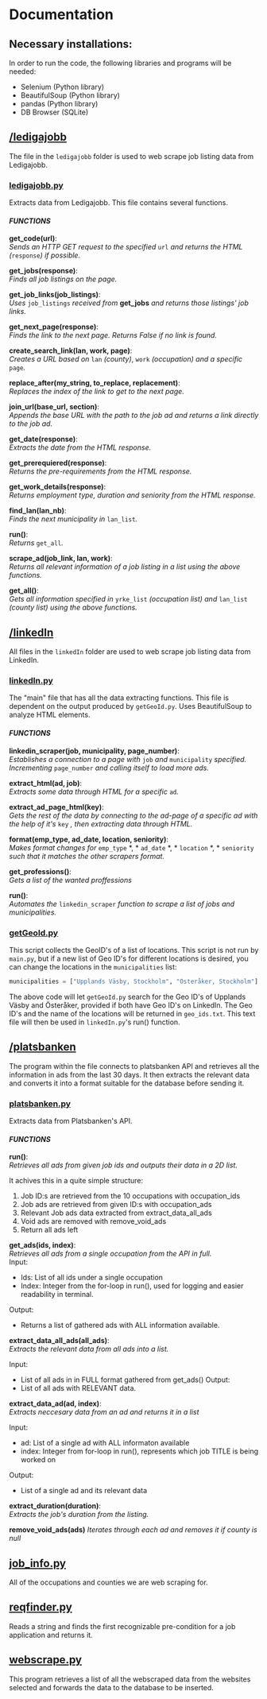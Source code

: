 # Documentation

## Necessary installations:  
In order to run the code, the following libraries and programs will be needed:  
 - Selenium (Python library)
 - BeautifulSoup (Python library)
 - pandas (Python library)
 - DB Browser (SQLite)


## [/ledigajobb](https://github.com/DiaHassan/II1305-Team-Echo/tree/main/Project/code/ledigajobb)
The file in the ```ledigajobb``` folder is used to web scrape job listing data from Ledigajobb.  

### [ledigajobb.py](https://github.com/DiaHassan/II1305-Team-Echo/blob/main/Project/code/ledigajobb/ledigajobb.py)
Extracts data from Ledigajobb. This file contains several functions.

#### ***FUNCTIONS***
**get_code(url)**:  
*Sends an HTTP GET request to the specified* ```url``` *and returns the HTML (*```response```*) if possible.*  

**get_jobs(response)**:  
*Finds all job listings on the page.*  

**get_job_links(job_listings)**:  
*Uses* ```job_listings``` *received from* **get_jobs** *and returns those listings' job links.*  

**get_next_page(response)**:  
*Finds the link to the next page. Returns False if no link is found.*  

**create_search_link(lan, work, page)**:  
*Creates a URL based on* ```lan``` *(county)*, ```work``` *(occupation) and a specific* ```page```*.*  

**replace_after(my_string, to_replace, replacement)**:  
*Replaces the index of the link to get to the next page.*  

**join_url(base_url, section)**:  
*Appends the base URL with the path to the job ad and returns a link directly to the job ad.*  

**get_date(response)**:  
*Extracts the date from the HTML response.*  

**get_prerequiered(response)**:  
*Returns the pre-requirements from the HTML response.*  

**get_work_details(response)**:  
*Returns employment type, duration and seniority from the HTML response.*  

**find_lan(lan_nb)**:  
*Finds the next municipality in* ```lan_list```*.*  

**run()**:  
*Returns* ```get_all```*.*  

**scrape_ad(job_link, lan, work)**:  
*Returns all relevant information of a job listing in a list using the above functions.*  

**get_all()**:  
*Gets all information specified in* ```yrke_list``` *(occupation list) and* ```lan_list``` *(county list) using the above functions.*


## [/linkedIn](https://github.com/DiaHassan/II1305-Team-Echo/tree/main/Project/code/linkedIn)  
All files in the ```linkedIn``` folder are used to web scrape job listing data from LinkedIn.  

### [linkedIn.py](https://github.com/DiaHassan/II1305-Team-Echo/blob/main/Project/code/linkedIn/linkedIn.py)  
The "main" file that has all the data extracting functions. This file is dependent on the output produced by ```getGeoId.py```. 
Uses BeautifulSoup to analyze HTML elements.

#### ***FUNCTIONS***
**linkedin_scraper(job, municipality, page_number)**:  
*Establishes a connection to a page with* ```job``` *and* ```municipality``` *specified. Incrementing* ```page_number``` *and calling itself to load more ads.*

**extract_html(ad, job)**:  
*Extracts some data through HTML for a specific* ```ad```*.*

**extract_ad_page_html(key)**:  
*Gets the rest of the data by connecting to the ad-page of a specific ad with the help of it's* ```key``` *, then extracting data through HTML.*

**format(emp_type, ad_date, location, seniority)**:  
*Makes format changes for* ```emp_type``` *, * ```ad_date``` *, * ```location``` *, * ```seniority``` *such that it matches the other scrapers format.*

**get_professions()**:  
*Gets a list of the wanted proffessions*

**run()**:  
*Automates the* ```linkedin_scraper``` *function to scrape a list of jobs and municipalities.*

### [getGeoId.py](https://github.com/DiaHassan/II1305-Team-Echo/blob/main/Project/code/linkedIn/getGeoId.py)  
This script collects the GeoID's of a list of locations. This script is not run by ```main.py```, but if a new list of Geo ID's for different locations is desired, you can change the locations in the ```municipalities``` list:  
```python
municipalities = ["Upplands Väsby, Stockholm", "Österåker, Stockholm"]
```
The above code will let ```getGeoId.py``` search for the Geo ID's of Upplands Väsby and Österåker, provided if both have Geo ID's on LinkedIn. The Geo ID's and the name of the locations will be returned in ```geo_ids.txt```. This text file will then be used in ```linkedIn.py```'s run() function.


## [/platsbanken](https://github.com/DiaHassan/II1305-Team-Echo/tree/main/Project/code/platsbanken)
The program within the file connects to platsbanken API and retrieves all the information in ads from the last 30 days. It then extracts the relevant data and converts it into a format suitable for the database before sending it.  


### [platsbanken.py](https://github.com/DiaHassan/II1305-Team-Echo/blob/main/Project/code/platsbanken/platsbanken.py)
Extracts data from Platsbanken's API.

#### ***FUNCTIONS***
**run()**:  
*Retrieves all ads from given job ids and outputs their data in a 2D list.*

It achives this in a quite simple structure:
 1. Job ID:s are retrieved from the 10 occupations with occupation_ids
 2. Job ads are retrieved from given ID:s with occupation_ads
 3. Relevant Job ads data extracted from extract_data_all_ads
 4. Void ads are removed with remove_void_ads
 5. Return all ads left 


**get_ads(ids, index)**:  
*Retrieves all ads from a single occupation from the API in full.*  
Input:
- Ids: List of all ids under a single occupation
- Index: Integer from the for-loop in run(), used for logging and easier readability in terminal.

Output:
- Returns a list of gathered ads with ALL information available.

**extract_data_all_ads(all_ads)**:  
*Extracts the relevant data from all ads into a list.*  

Input: 
- List of all ads in in FULL format gathered from get_ads()
Output: 
- List of all ads with RELEVANT data.

**extract_data_ad(ad, index)**:  
*Extracts neccesary data from an ad and returns it in a list*

Input: 
- ad: List of a single ad with ALL informaton available
- index: Integer from for-loop in run(), represents which job TITLE is being worked on

Output:
- List of a single ad and its relevant data

**extract_duration(duration)**:  
*Extracts the job's duration from the listing.*  

**remove_void_ads(ads)**
*Iterates through each ad and removes it if county is null*


## [job_info.py](https://github.com/DiaHassan/II1305-Team-Echo/blob/main/Project/code/job_info.py)  
All of the occupations and counties we are web scraping for.


## [reqfinder.py](https://github.com/DiaHassan/II1305-Team-Echo/tree/main/Project/code/reqfinder.py)
Reads a string and finds the first recognizable pre-condition for a job application and returns it.  


## [webscrape.py](https://github.com/DiaHassan/II1305-Team-Echo/blob/main/Project/code/webscrape.py)
This program retrieves a list of all the webscraped data from the websites selected and forwards the data to the database to be inserted.  
